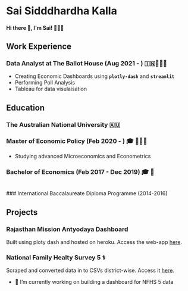 # Sai Sidddhardha Kalla
#### Hi there 👋, I'm Sai! 🙋🏽‍♂️

## Work Experience
### Data Analyst at The Ballot House (Aug 2021 - ) 🇮🇳👨🏽‍💻
* Creating Economic Dashboards using **`plotly-dash`** and **`streamlit`** 
* Performing Poll Analysis
* Tableau for data visulaisation

## Education
### The Australian National University 🇦🇺 
### Master of Economic Policy (Feb 2020 - ) 🎓 👨🏽‍🎓
* Studying advanced Microeconomics and Econometrics

### Bachelor of Economics (Feb 2017 - Dec 2019) 🎓 📖
<br>
### International Baccalaureate Diploma Programme (2014-2016)

## Projects
### Rajasthan Mission Antyodaya Dashboard 
Built using ploty dash and hosted on heroku. Access the web-app [here](https://rj-missionantyodaya-2020.herokuapp.com).
### National Family Healty Survey 5 ⚕️
Scraped and converted data in to CSVs district-wise. Access it [here](https://github.com/SaiSiddhardhaKalla/NFHS).

- 🔭 I’m currently working on building a dashboard for NFHS 5 data
<!--
**SaiSiddhardhaKalla/SaiSiddhardhaKalla** is a ✨ _special_ ✨ repository because its `README.md` (this file) appears on your GitHub profile.

Here are some ideas to get you started:

- 🔭 I’m currently working on ...
- 🌱 I’m currently learning ...
- 👯 I’m looking to collaborate on ...
- 🤔 I’m looking for help with ...
- 💬 Ask me about ...
- 📫 How to reach me: ...
- 😄 Pronouns: ...
- ⚡ Fun fact: ...
-->
